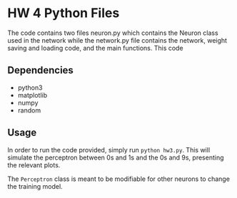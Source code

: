 # HW 4 Python Files
The code contains two files neuron.py which contains the Neuron class used in the network while the network.py file
contains the network, weight saving and loading code, and the main functions. This code

## Dependencies
- python3
- matplotlib
- numpy
- random

## Usage
In order to run the code provided, simply run `python hw3.py`. This will simulate the perceptron between 0s and 1s
and the 0s and 9s, presenting the relevant plots. 

The `Perceptron` class is meant to be modifiable for other neurons to change the training model.
